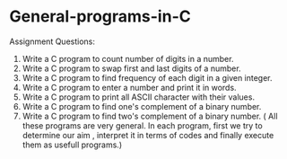 # General-programs-in-C
Assignment Questions:
1. Write a C program to count number of digits in a number.
2. Write a C program to swap first and last digits of a number.
3. Write a C program to find frequency of each digit in a given integer.
4. Write a C program to enter a number and print it in words.
5. Write a C program to print all ASCII character with their values.
6. Write a C program to find one's complement of a binary number.
7. Write a C program to find two's complement of a binary number.
( All these programs are very general. In each program, first we try to determine our aim , interpret it in terms of codes and finally execute them as usefull programs.)
